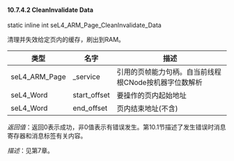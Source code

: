 #### 10.7.4.2  CleanInvalidate Data

static inline int seL4_ARM_Page_CleanInvalidate_Data

清理并失效给定页内的缓存，刷出到RAM。

类型 | 名字 | 描述
--- | --- | ---
seL4_ARM_Page | _service | 引用的页帧能力句柄。自当前线程根CNode按机器字位数解析
seL4_Word | start_offset | 要操作的页内起始地址
seL4_Word | end_offset | 页内结束地址(不含)

*返回值*：返回0表示成功，非0值表示有错误发生。第10.1节描述了发生错误时消息寄存器和消息标签有关内容。

*描述*：见第7章。
